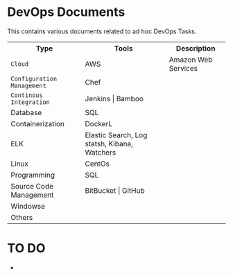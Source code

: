 # DevOps Documents
This contains various documents related to ad hoc DevOps Tasks.

<table>
  <tr>
    <th>Type</th>
    <th>Tools</th>
    <th>Description</th>
  </tr>
  <tr>
    <td><code>Cloud</code></td>
    <td>AWS</td>
    <td>Amazon Web Services</td>
  </tr>
  <tr>
    <td><code>Configuration Management</code></td>
    <td>Chef</td>
    <td></td>
  </tr>
  <tr>
    <td><code>Continous Integration</code></td>
    <td>Jenkins | Bamboo</td>
    <td></td>
  </tr>
  <tr>
    <td>Database</code></td>
    <td>SQL</td>
    <td></td>
  </tr>
  <tr>
    <td>Containerization</code></td>
    <td>DockerL</td>
    <td></td>
  </tr>
  <tr>
    <td>ELK</code></td>
    <td>Elastic Search, Log statsh, Kibana, Watchers</td>
    <td></td>
  </tr><tr>
    <td>Linux</code></td>
    <td>CentOs</td>
    <td></td>
  </tr>
  <tr>
    <td>Programming</code></td>
    <td>SQL</td>
    <td></td>
  </tr>
  <tr>
    <td>Source Code Management</code></td>
    <td>BitBucket | GitHub</td>
    <td></td>
  </tr>
  <tr>
    <td>Windowse</code></td>
    <td></td>
    <td></td>
  </tr>
  <tr>
    <td>Others</code></td>
    <td></td>
    <td></td>
  </tr>
</table>


# TO DO

- 
